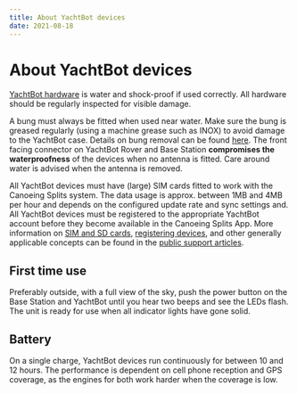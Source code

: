```yaml
---
title: About YachtBot devices
date: 2021-08-18
---
```


# About YachtBot devices

[YachtBot hardware](../../YachtBot%20Products/) is water and shock-proof if used correctly. All hardware should be regularly inspected for visible damage.

A bung must always be fitted when used near water. Make sure the bung is greased regularly (using a machine grease such as INOX) to avoid damage to the YachtBot case. Details on bung removal can be found [here](../../YachtBot%20Products/Deprecated%20articles/Removing%20YachtBot's%20bung.md). The front facing connector on YachtBot Rover and Base Station **compromises the waterproofness** of the devices when no antenna is fitted. Care around water is advised when the antenna is removed.

All YachtBot devices must have (large) SIM cards fitted to work with the Canoeing Splits system. The data usage is approx. between 1MB and 4MB per hour and depends on the configured update rate and sync settings and. All YachtBot devices must be registered to the appropriate YachtBot account before they become available in the Canoeing Splits App. More information on [SIM and SD cards](<../../YachtBot%20Products/YachtBot%20product%20family%20fundamentals/SD%20(local%20memory%20storage)%20and%20SIM%20cards.md>), [registering devices](../../YachtBot%20Web/Getting%20started/Registering%20Devices.md), and other generally applicable concepts can be found in the [public support articles](../../YachtBot%20Products/).

## First time use

Preferably outside, with a full view of the sky, push the power button on the Base Station and YachtBot until you hear two beeps and see the LEDs flash. The unit is ready for use when all indicator lights have gone solid.

## Battery

On a single charge, YachtBot devices run continuously for between 10 and 12 hours. The performance is dependent on cell phone reception and GPS coverage, as the engines for both work harder when the coverage is low.
